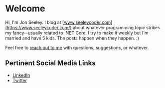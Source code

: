 # Welcome

Hi, I'm Jon Seeley. I blog at [www.seeleycoder.com](https://www.seeleycoder.com/) about whatever programming topic strikes my fancy--usually related to .NET Core.  I try to make it weekly but I'm married and have 5 kids. The posts happen when they happen. :)

Feel free to [reach out to me](https://www.seeleycoder.com/contact) with questions, suggestions, or whatever.

## Pertinent Social Media Links

- [LinkedIn](https://www.linkedin.com/in/jon-seeley-13787b4)
- [Twitter](https://twitter.com/fooberichu)
